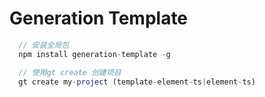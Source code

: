 # Generation Template

```js
  // 安装全局包
  npm install generation-template -g

  // 使用gt create 创建项目
  gt create my-project (template-element-ts|element-ts)

```
